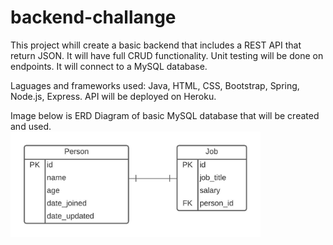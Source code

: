 # backend-challange

This project whill create a basic backend that includes a REST API that return JSON.
It will have full CRUD functionality.
Unit testing will be done on endpoints.
It will connect to a MySQL database.

Laguages and frameworks used: Java, HTML, CSS, Bootstrap, Spring, Node.js, Express.
API will be deployed on Heroku.

Image below is ERD Diagram of basic MySQL database that will be created and used.
<br>
<img src="/erd_backend_challenge.jpeg" width="400px"/>
